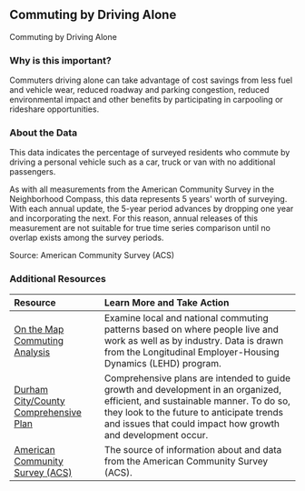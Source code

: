 ## Commuting by Driving Alone
Commuting by Driving Alone

### Why is this important?
Commuters driving alone can take advantage of cost savings from less fuel and vehicle wear, reduced roadway and parking congestion, reduced environmental impact and other benefits by participating in carpooling or rideshare opportunities.

### About the Data
This data indicates the percentage of surveyed residents who commute by driving a personal vehicle such as a car, truck or van with no additional passengers. 

As with all measurements from the American Community Survey in the Neighborhood Compass, this data represents 5 years' worth of surveying. With each annual update, the 5-year period advances by dropping one year and incorporating the next. For this reason, annual releases of this measurement are not suitable for true time series comparison until no overlap exists among the survey periods.

Source: American Community Survey (ACS) 

### Additional Resources

|Resource | Learn More and Take Action | 
|:--- | :--- |
|[On the Map Commuting Analysis](http://onthemap.ces.census.gov/) | Examine local and national commuting patterns based on where people live and work as well as by industry. Data is drawn from the Longitudinal Employer-Housing Dynamics (LEHD) program.
|[Durham City/County Comprehensive Plan](http://durhamnc.gov/346/Comprehensive-Plan) | Comprehensive plans are intended to guide growth and development in an organized, efficient, and sustainable manner. To do so, they look to the future to anticipate trends and issues that could impact how growth and development occur. 
|[American Community Survey (ACS)](https://www.census.gov/acs/www/) | The source of information about and data from the American Community Survey (ACS).